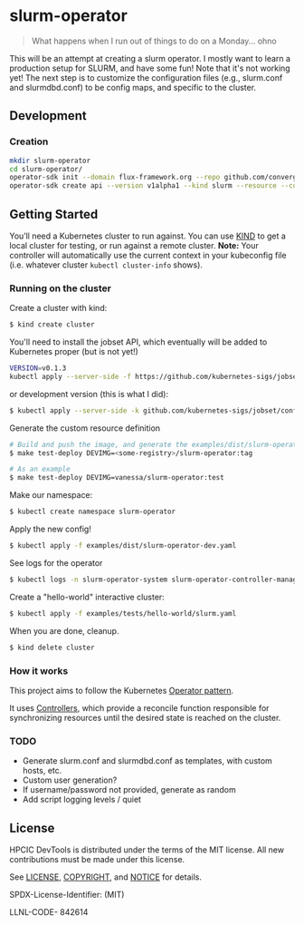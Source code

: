 # slurm-operator

> What happens when I run out of things to do on a Monday... ohno 

This will be an attempt at creating a slurm operator. I mostly want to learn a production setup for SLURM,
and have some fun! Note that it's not working yet! The next step is to customize the configuration files
(e.g., slurm.conf and slurmdbd.conf) to be config maps, and specific to the cluster.

## Development

### Creation

```bash
mkdir slurm-operator
cd slurm-operator/
operator-sdk init --domain flux-framework.org --repo github.com/converged-computing/slurm-operator
operator-sdk create api --version v1alpha1 --kind slurm --resource --controller
```

## Getting Started

You’ll need a Kubernetes cluster to run against. You can use [KIND](https://sigs.k8s.io/kind) to get a local cluster for testing, or run against a remote cluster.
**Note:** Your controller will automatically use the current context in your kubeconfig file (i.e. whatever cluster `kubectl cluster-info` shows).

### Running on the cluster

Create a cluster with kind:

```bash
$ kind create cluster
```

You'll need to install the jobset API, which eventually will be added to Kubernetes proper (but is not yet!)

```bash
VERSION=v0.1.3
kubectl apply --server-side -f https://github.com/kubernetes-sigs/jobset/releases/download/$VERSION/manifests.yaml
```
or development version (this is what I did):

```bash
$ kubectl apply --server-side -k github.com/kubernetes-sigs/jobset/config/default?ref=main
```

Generate the custom resource definition

```bash
# Build and push the image, and generate the examples/dist/slurm-operator-dev.yaml
$ make test-deploy DEVIMG=<some-registry>/slurm-operator:tag

# As an example
$ make test-deploy DEVIMG=vanessa/slurm-operator:test
```

Make our namespace:

```bash
$ kubectl create namespace slurm-operator
```

Apply the new config!

```bash
$ kubectl apply -f examples/dist/slurm-operator-dev.yaml
```

See logs for the operator

```bash
$ kubectl logs -n slurm-operator-system slurm-operator-controller-manager-6f6945579-9pknp 
```

Create a "hello-world" interactive cluster:

```bash
$ kubectl apply -f examples/tests/hello-world/slurm.yaml 
```

When you are done, cleanup.

```bash
$ kind delete cluster
```

### How it works

This project aims to follow the Kubernetes [Operator pattern](https://kubernetes.io/docs/concepts/extend-kubernetes/operator/).

It uses [Controllers](https://kubernetes.io/docs/concepts/architecture/controller/),
which provide a reconcile function responsible for synchronizing resources until the desired state is reached on the cluster.


### TODO

- Generate slurm.conf and slurmdbd.conf as templates, with custom hosts, etc.
- Custom user generation?
- If username/password not provided, generate as random
- Add script logging levels / quiet

## License

HPCIC DevTools is distributed under the terms of the MIT license.
All new contributions must be made under this license.

See [LICENSE](https://github.com/converged-computing/cloud-select/blob/main/LICENSE),
[COPYRIGHT](https://github.com/converged-computing/cloud-select/blob/main/COPYRIGHT), and
[NOTICE](https://github.com/converged-computing/cloud-select/blob/main/NOTICE) for details.

SPDX-License-Identifier: (MIT)

LLNL-CODE- 842614
